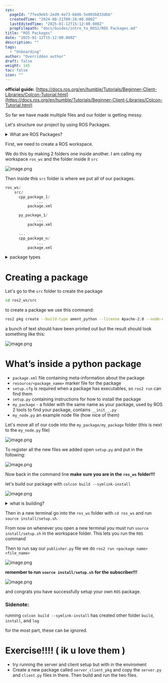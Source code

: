 ```yaml
---
sys:
  pageId: "7fea9eb5-2ed9-4e73-b6d6-5e093b833dbb"
  createdTime: "2024-08-21T00:28:00.000Z"
  lastEditedTime: "2025-01-12T15:12:00.000Z"
  propFilepath: "docs/Guides/intro_to_ROS2/ROS Packages.md"
title: "ROS Packages"
date: "2025-01-12T15:12:00.000Z"
description: ""
tags:
  - "Onboarding"
author: "Overridden author"
draft: false
weight: 145
toc: false
icon: ""
---
```


**official guide:** [https://docs.ros.org/en/humble/Tutorials/Beginner-Client-Libraries/Colcon-Tutorial.html](https://docs.ros.org/en/humble/Tutorials/Beginner-Client-Libraries/Colcon-Tutorial.html)

So far we have made multiple files and our folder is getting messy.

Let's structure our project by using ROS Packages.

<details>

<summary>What are ROS Packages?</summary>

ROS Packages are, as the name implies, packages of code that are highly sharable between ROS developers.

They consist of a folder, `package.xml` file, and source code

```python
      cpp_package_1/
		      ... imagine much code files here ..
          package.xml
```

</details>

First, we need to create a ROS workspace.

We do this by making 2 folders one inside another. I am calling my workspace `ros_ws` and the folder inside it `src`

![image.png](https://prod-files-secure.s3.us-west-2.amazonaws.com/d518164a-d88e-44d1-a4ee-3adb3bd8bce0/70706947-fd18-4537-a67b-e12946812d31/image.png?X-Amz-Algorithm=AWS4-HMAC-SHA256&X-Amz-Content-Sha256=UNSIGNED-PAYLOAD&X-Amz-Credential=ASIAZI2LB466V3UY6AGH%2F20250617%2Fus-west-2%2Fs3%2Faws4_request&X-Amz-Date=20250617T081329Z&X-Amz-Expires=3600&X-Amz-Security-Token=IQoJb3JpZ2luX2VjEIj%2F%2F%2F%2F%2F%2F%2F%2F%2F%2FwEaCXVzLXdlc3QtMiJIMEYCIQCFhddNhz3meX0%2BQ9Naxvu3a47Tbp%2BqkWZdI9yMDA7VCAIhAKSpwNpStR0rGWPLhc3vlJW%2FR2vF%2BEnfUWF%2FTN1eUuRUKv8DCHEQABoMNjM3NDIzMTgzODA1IgxNvkjTRwfz8Vjxq08q3AMG7%2FEqnePOwSMRQZUAmWLMg%2BgSBP6w3u2UYUt3tKlMwxp2OZFvms9qhSZwBnz8YTOfKlNVXH1VI%2FQu1Hhtgodp5jqa28zI3yXgkLmJGr%2FD%2FiVjlMHoafTiGjsEW2s%2FGOnLduSUfGgfB88v%2FS5LPJD%2BnEXOwGBW2pylirSTIN%2F9wq0qwhU7iYc2WQ2PQEwJ%2BnplcpRMpJT9Jkz8EFBUyGyMua5pIEYUdyP7Pdoe9lJAbZHQC8V%2BOaK2ek%2F4GjlZsUi%2FZznnMQsqCE8Cwyfj%2FFwJ0xiLDxqgRq2najXih4PIm%2BCqgPx9vl%2BjEDRYCNg5aQy49Xv3Myw%2Fffr4MgeAopp6dr%2BBM15AGymF1WyMgLdCgSJPvy989wJuTpIem6ReFo1R1uiSfyHzzD0p84IGn%2BXlNR5mzjdkw8Tt2XIzi1QGRQGQ0i0eYFWPZ9hflm5lY310KlsSrCHg6W3xEc7sOL5r%2FfM5gVFOmJftyJabTIf3sEIzyptCIdJe8sj0KasB9Ve50FQ0IUgxC7AW%2BoKIboYXnc67geIUzJAk062M5lQUx0U7Cbjt6LVU9rGn1wzZN%2FzCaVMZ3ScVOLV15v8QGmD4ENVx33R%2FBviRY4ur%2BsAM2m9Jq%2FoCoN%2FMo9mBtDDrvsTCBjqkAc9Mlvwa5Ct%2FpOknmbfmvnb%2F3ldA09yEi%2FLP%2F7ckgxWpu%2Fxw1D27W%2BZ%2B%2BUMOCChaq1QCSMRof2BjZ1g0DTTXAz04umSX5BdaJN9VXhnoWZG%2BCf08LVIfvsGvCA%2FTNQtYZT%2FBRFTNHKIAMdMczdjoNGoUG6E4oC97G%2BiKA65bqpl2XSEfwYyKLErM82%2FhwDoSQGUhjwkIelyTbdTPzXp7PCXxHwNx&X-Amz-Signature=2b0dcd2208ad15650b6682743a505a179f559c28096ae49a354ade5eeb54a8fe&X-Amz-SignedHeaders=host&x-amz-checksum-mode=ENABLED&x-id=GetObject)

Then inside this `src` folder is where we put all of our packages.

```python
ros_ws/
    src/
      cpp_package_1/
		      ...
          package.xml

      py_package_1/
		      ...
          package.xml

      ...
      cpp_package_n/
		      ...
          package.xml

```

<details>

<summary>package types</summary>

packages can be either `C++` or python.

the intern file structure is different for each but for this guide we will stick to creating python packages

</details>

# Creating a package

Let's go to the `src` folder to create the package

```bash
cd ros2_ws/src
```

to create a package we use this command:

```bash
ros2 pkg create --build-type ament_python --license Apache-2.0 --node-name my_node my_package
```

a bunch of text should have been printed out but the result should look something like this:

![image.png](https://prod-files-secure.s3.us-west-2.amazonaws.com/d518164a-d88e-44d1-a4ee-3adb3bd8bce0/e6cf1e3f-8512-4a3e-b131-079f800bf3e8/image.png?X-Amz-Algorithm=AWS4-HMAC-SHA256&X-Amz-Content-Sha256=UNSIGNED-PAYLOAD&X-Amz-Credential=ASIAZI2LB466V3UY6AGH%2F20250617%2Fus-west-2%2Fs3%2Faws4_request&X-Amz-Date=20250617T081329Z&X-Amz-Expires=3600&X-Amz-Security-Token=IQoJb3JpZ2luX2VjEIj%2F%2F%2F%2F%2F%2F%2F%2F%2F%2FwEaCXVzLXdlc3QtMiJIMEYCIQCFhddNhz3meX0%2BQ9Naxvu3a47Tbp%2BqkWZdI9yMDA7VCAIhAKSpwNpStR0rGWPLhc3vlJW%2FR2vF%2BEnfUWF%2FTN1eUuRUKv8DCHEQABoMNjM3NDIzMTgzODA1IgxNvkjTRwfz8Vjxq08q3AMG7%2FEqnePOwSMRQZUAmWLMg%2BgSBP6w3u2UYUt3tKlMwxp2OZFvms9qhSZwBnz8YTOfKlNVXH1VI%2FQu1Hhtgodp5jqa28zI3yXgkLmJGr%2FD%2FiVjlMHoafTiGjsEW2s%2FGOnLduSUfGgfB88v%2FS5LPJD%2BnEXOwGBW2pylirSTIN%2F9wq0qwhU7iYc2WQ2PQEwJ%2BnplcpRMpJT9Jkz8EFBUyGyMua5pIEYUdyP7Pdoe9lJAbZHQC8V%2BOaK2ek%2F4GjlZsUi%2FZznnMQsqCE8Cwyfj%2FFwJ0xiLDxqgRq2najXih4PIm%2BCqgPx9vl%2BjEDRYCNg5aQy49Xv3Myw%2Fffr4MgeAopp6dr%2BBM15AGymF1WyMgLdCgSJPvy989wJuTpIem6ReFo1R1uiSfyHzzD0p84IGn%2BXlNR5mzjdkw8Tt2XIzi1QGRQGQ0i0eYFWPZ9hflm5lY310KlsSrCHg6W3xEc7sOL5r%2FfM5gVFOmJftyJabTIf3sEIzyptCIdJe8sj0KasB9Ve50FQ0IUgxC7AW%2BoKIboYXnc67geIUzJAk062M5lQUx0U7Cbjt6LVU9rGn1wzZN%2FzCaVMZ3ScVOLV15v8QGmD4ENVx33R%2FBviRY4ur%2BsAM2m9Jq%2FoCoN%2FMo9mBtDDrvsTCBjqkAc9Mlvwa5Ct%2FpOknmbfmvnb%2F3ldA09yEi%2FLP%2F7ckgxWpu%2Fxw1D27W%2BZ%2B%2BUMOCChaq1QCSMRof2BjZ1g0DTTXAz04umSX5BdaJN9VXhnoWZG%2BCf08LVIfvsGvCA%2FTNQtYZT%2FBRFTNHKIAMdMczdjoNGoUG6E4oC97G%2BiKA65bqpl2XSEfwYyKLErM82%2FhwDoSQGUhjwkIelyTbdTPzXp7PCXxHwNx&X-Amz-Signature=64467527f71d920df27b77184c609f2d9938c7a17223fd04db6ead5a8f5d5dc6&X-Amz-SignedHeaders=host&x-amz-checksum-mode=ENABLED&x-id=GetObject)

# What’s inside a python package

- `package.xml` file containing meta-information about the package
- `resource/<package_name>` marker file for the package
- `setup.cfg` is required when a package has executables, so `ros2 run` can find them
- `setup.py` containing instructions for how to install the package
- `my_package` - a folder with the same name as your package, used by ROS 2 tools to find your package, contains `__init__.py`
- `my_node.py` an example node file (how nice of them)

Let's move all of our code into the `my_package/my_package` folder (this is next to the `my_node.py` file)

![image.png](https://prod-files-secure.s3.us-west-2.amazonaws.com/d518164a-d88e-44d1-a4ee-3adb3bd8bce0/9ce58f11-0da9-4d3e-b86d-506a9685d378/image.png?X-Amz-Algorithm=AWS4-HMAC-SHA256&X-Amz-Content-Sha256=UNSIGNED-PAYLOAD&X-Amz-Credential=ASIAZI2LB466V3UY6AGH%2F20250617%2Fus-west-2%2Fs3%2Faws4_request&X-Amz-Date=20250617T081329Z&X-Amz-Expires=3600&X-Amz-Security-Token=IQoJb3JpZ2luX2VjEIj%2F%2F%2F%2F%2F%2F%2F%2F%2F%2FwEaCXVzLXdlc3QtMiJIMEYCIQCFhddNhz3meX0%2BQ9Naxvu3a47Tbp%2BqkWZdI9yMDA7VCAIhAKSpwNpStR0rGWPLhc3vlJW%2FR2vF%2BEnfUWF%2FTN1eUuRUKv8DCHEQABoMNjM3NDIzMTgzODA1IgxNvkjTRwfz8Vjxq08q3AMG7%2FEqnePOwSMRQZUAmWLMg%2BgSBP6w3u2UYUt3tKlMwxp2OZFvms9qhSZwBnz8YTOfKlNVXH1VI%2FQu1Hhtgodp5jqa28zI3yXgkLmJGr%2FD%2FiVjlMHoafTiGjsEW2s%2FGOnLduSUfGgfB88v%2FS5LPJD%2BnEXOwGBW2pylirSTIN%2F9wq0qwhU7iYc2WQ2PQEwJ%2BnplcpRMpJT9Jkz8EFBUyGyMua5pIEYUdyP7Pdoe9lJAbZHQC8V%2BOaK2ek%2F4GjlZsUi%2FZznnMQsqCE8Cwyfj%2FFwJ0xiLDxqgRq2najXih4PIm%2BCqgPx9vl%2BjEDRYCNg5aQy49Xv3Myw%2Fffr4MgeAopp6dr%2BBM15AGymF1WyMgLdCgSJPvy989wJuTpIem6ReFo1R1uiSfyHzzD0p84IGn%2BXlNR5mzjdkw8Tt2XIzi1QGRQGQ0i0eYFWPZ9hflm5lY310KlsSrCHg6W3xEc7sOL5r%2FfM5gVFOmJftyJabTIf3sEIzyptCIdJe8sj0KasB9Ve50FQ0IUgxC7AW%2BoKIboYXnc67geIUzJAk062M5lQUx0U7Cbjt6LVU9rGn1wzZN%2FzCaVMZ3ScVOLV15v8QGmD4ENVx33R%2FBviRY4ur%2BsAM2m9Jq%2FoCoN%2FMo9mBtDDrvsTCBjqkAc9Mlvwa5Ct%2FpOknmbfmvnb%2F3ldA09yEi%2FLP%2F7ckgxWpu%2Fxw1D27W%2BZ%2B%2BUMOCChaq1QCSMRof2BjZ1g0DTTXAz04umSX5BdaJN9VXhnoWZG%2BCf08LVIfvsGvCA%2FTNQtYZT%2FBRFTNHKIAMdMczdjoNGoUG6E4oC97G%2BiKA65bqpl2XSEfwYyKLErM82%2FhwDoSQGUhjwkIelyTbdTPzXp7PCXxHwNx&X-Amz-Signature=0322bb7736d36beb1cbc42e611e439aae1af493a034063dbcca73571430b083b&X-Amz-SignedHeaders=host&x-amz-checksum-mode=ENABLED&x-id=GetObject)

To register all the new files we added open `setup.py` and put in the following:

![image.png](https://prod-files-secure.s3.us-west-2.amazonaws.com/d518164a-d88e-44d1-a4ee-3adb3bd8bce0/1cd7c262-4cae-4496-9d75-c178537d24a2/image.png?X-Amz-Algorithm=AWS4-HMAC-SHA256&X-Amz-Content-Sha256=UNSIGNED-PAYLOAD&X-Amz-Credential=ASIAZI2LB466V3UY6AGH%2F20250617%2Fus-west-2%2Fs3%2Faws4_request&X-Amz-Date=20250617T081329Z&X-Amz-Expires=3600&X-Amz-Security-Token=IQoJb3JpZ2luX2VjEIj%2F%2F%2F%2F%2F%2F%2F%2F%2F%2FwEaCXVzLXdlc3QtMiJIMEYCIQCFhddNhz3meX0%2BQ9Naxvu3a47Tbp%2BqkWZdI9yMDA7VCAIhAKSpwNpStR0rGWPLhc3vlJW%2FR2vF%2BEnfUWF%2FTN1eUuRUKv8DCHEQABoMNjM3NDIzMTgzODA1IgxNvkjTRwfz8Vjxq08q3AMG7%2FEqnePOwSMRQZUAmWLMg%2BgSBP6w3u2UYUt3tKlMwxp2OZFvms9qhSZwBnz8YTOfKlNVXH1VI%2FQu1Hhtgodp5jqa28zI3yXgkLmJGr%2FD%2FiVjlMHoafTiGjsEW2s%2FGOnLduSUfGgfB88v%2FS5LPJD%2BnEXOwGBW2pylirSTIN%2F9wq0qwhU7iYc2WQ2PQEwJ%2BnplcpRMpJT9Jkz8EFBUyGyMua5pIEYUdyP7Pdoe9lJAbZHQC8V%2BOaK2ek%2F4GjlZsUi%2FZznnMQsqCE8Cwyfj%2FFwJ0xiLDxqgRq2najXih4PIm%2BCqgPx9vl%2BjEDRYCNg5aQy49Xv3Myw%2Fffr4MgeAopp6dr%2BBM15AGymF1WyMgLdCgSJPvy989wJuTpIem6ReFo1R1uiSfyHzzD0p84IGn%2BXlNR5mzjdkw8Tt2XIzi1QGRQGQ0i0eYFWPZ9hflm5lY310KlsSrCHg6W3xEc7sOL5r%2FfM5gVFOmJftyJabTIf3sEIzyptCIdJe8sj0KasB9Ve50FQ0IUgxC7AW%2BoKIboYXnc67geIUzJAk062M5lQUx0U7Cbjt6LVU9rGn1wzZN%2FzCaVMZ3ScVOLV15v8QGmD4ENVx33R%2FBviRY4ur%2BsAM2m9Jq%2FoCoN%2FMo9mBtDDrvsTCBjqkAc9Mlvwa5Ct%2FpOknmbfmvnb%2F3ldA09yEi%2FLP%2F7ckgxWpu%2Fxw1D27W%2BZ%2B%2BUMOCChaq1QCSMRof2BjZ1g0DTTXAz04umSX5BdaJN9VXhnoWZG%2BCf08LVIfvsGvCA%2FTNQtYZT%2FBRFTNHKIAMdMczdjoNGoUG6E4oC97G%2BiKA65bqpl2XSEfwYyKLErM82%2FhwDoSQGUhjwkIelyTbdTPzXp7PCXxHwNx&X-Amz-Signature=43df57a0547868a6c0594680c68ea0ecb9fecfed346bf099c391dfc6ee568f95&X-Amz-SignedHeaders=host&x-amz-checksum-mode=ENABLED&x-id=GetObject)

Now back in the command line **make sure you are in the** **`ros_ws`** **folder!!!**

let's build our package with `colcon build --symlink-install`

![image.png](https://prod-files-secure.s3.us-west-2.amazonaws.com/d518164a-d88e-44d1-a4ee-3adb3bd8bce0/2f2a0d27-b173-48fd-b189-5f5c0ce65619/image.png?X-Amz-Algorithm=AWS4-HMAC-SHA256&X-Amz-Content-Sha256=UNSIGNED-PAYLOAD&X-Amz-Credential=ASIAZI2LB466V3UY6AGH%2F20250617%2Fus-west-2%2Fs3%2Faws4_request&X-Amz-Date=20250617T081329Z&X-Amz-Expires=3600&X-Amz-Security-Token=IQoJb3JpZ2luX2VjEIj%2F%2F%2F%2F%2F%2F%2F%2F%2F%2FwEaCXVzLXdlc3QtMiJIMEYCIQCFhddNhz3meX0%2BQ9Naxvu3a47Tbp%2BqkWZdI9yMDA7VCAIhAKSpwNpStR0rGWPLhc3vlJW%2FR2vF%2BEnfUWF%2FTN1eUuRUKv8DCHEQABoMNjM3NDIzMTgzODA1IgxNvkjTRwfz8Vjxq08q3AMG7%2FEqnePOwSMRQZUAmWLMg%2BgSBP6w3u2UYUt3tKlMwxp2OZFvms9qhSZwBnz8YTOfKlNVXH1VI%2FQu1Hhtgodp5jqa28zI3yXgkLmJGr%2FD%2FiVjlMHoafTiGjsEW2s%2FGOnLduSUfGgfB88v%2FS5LPJD%2BnEXOwGBW2pylirSTIN%2F9wq0qwhU7iYc2WQ2PQEwJ%2BnplcpRMpJT9Jkz8EFBUyGyMua5pIEYUdyP7Pdoe9lJAbZHQC8V%2BOaK2ek%2F4GjlZsUi%2FZznnMQsqCE8Cwyfj%2FFwJ0xiLDxqgRq2najXih4PIm%2BCqgPx9vl%2BjEDRYCNg5aQy49Xv3Myw%2Fffr4MgeAopp6dr%2BBM15AGymF1WyMgLdCgSJPvy989wJuTpIem6ReFo1R1uiSfyHzzD0p84IGn%2BXlNR5mzjdkw8Tt2XIzi1QGRQGQ0i0eYFWPZ9hflm5lY310KlsSrCHg6W3xEc7sOL5r%2FfM5gVFOmJftyJabTIf3sEIzyptCIdJe8sj0KasB9Ve50FQ0IUgxC7AW%2BoKIboYXnc67geIUzJAk062M5lQUx0U7Cbjt6LVU9rGn1wzZN%2FzCaVMZ3ScVOLV15v8QGmD4ENVx33R%2FBviRY4ur%2BsAM2m9Jq%2FoCoN%2FMo9mBtDDrvsTCBjqkAc9Mlvwa5Ct%2FpOknmbfmvnb%2F3ldA09yEi%2FLP%2F7ckgxWpu%2Fxw1D27W%2BZ%2B%2BUMOCChaq1QCSMRof2BjZ1g0DTTXAz04umSX5BdaJN9VXhnoWZG%2BCf08LVIfvsGvCA%2FTNQtYZT%2FBRFTNHKIAMdMczdjoNGoUG6E4oC97G%2BiKA65bqpl2XSEfwYyKLErM82%2FhwDoSQGUhjwkIelyTbdTPzXp7PCXxHwNx&X-Amz-Signature=2d9017e2539c1ca81b924526b1b9b3c5959a2f17577f81b0594a5c9ef9fe604a&X-Amz-SignedHeaders=host&x-amz-checksum-mode=ENABLED&x-id=GetObject)

<details>

<summary>what is building?</summary>

if you are a CS major at Rose-Hulman you will learn the answer to this in CSSE132

but TLDR; is it combines all the code files into one program that can be run easily 

</details>

Then in a new terminal go into the `ros_ws` folder with `cd ros_ws` and run `source install/setup.sh`. 

From now on whenever you open a new terminal you must run `source install/setup.sh` in the workspace folder. This lets you run the `ROS` command

Then to run say our `publisher.py` file we do `ros2 run <package name> <file_name>`

![image.png](https://prod-files-secure.s3.us-west-2.amazonaws.com/d518164a-d88e-44d1-a4ee-3adb3bd8bce0/4f4b1219-3a44-4632-aa0a-ce3471699f59/image.png?X-Amz-Algorithm=AWS4-HMAC-SHA256&X-Amz-Content-Sha256=UNSIGNED-PAYLOAD&X-Amz-Credential=ASIAZI2LB466V3UY6AGH%2F20250617%2Fus-west-2%2Fs3%2Faws4_request&X-Amz-Date=20250617T081329Z&X-Amz-Expires=3600&X-Amz-Security-Token=IQoJb3JpZ2luX2VjEIj%2F%2F%2F%2F%2F%2F%2F%2F%2F%2FwEaCXVzLXdlc3QtMiJIMEYCIQCFhddNhz3meX0%2BQ9Naxvu3a47Tbp%2BqkWZdI9yMDA7VCAIhAKSpwNpStR0rGWPLhc3vlJW%2FR2vF%2BEnfUWF%2FTN1eUuRUKv8DCHEQABoMNjM3NDIzMTgzODA1IgxNvkjTRwfz8Vjxq08q3AMG7%2FEqnePOwSMRQZUAmWLMg%2BgSBP6w3u2UYUt3tKlMwxp2OZFvms9qhSZwBnz8YTOfKlNVXH1VI%2FQu1Hhtgodp5jqa28zI3yXgkLmJGr%2FD%2FiVjlMHoafTiGjsEW2s%2FGOnLduSUfGgfB88v%2FS5LPJD%2BnEXOwGBW2pylirSTIN%2F9wq0qwhU7iYc2WQ2PQEwJ%2BnplcpRMpJT9Jkz8EFBUyGyMua5pIEYUdyP7Pdoe9lJAbZHQC8V%2BOaK2ek%2F4GjlZsUi%2FZznnMQsqCE8Cwyfj%2FFwJ0xiLDxqgRq2najXih4PIm%2BCqgPx9vl%2BjEDRYCNg5aQy49Xv3Myw%2Fffr4MgeAopp6dr%2BBM15AGymF1WyMgLdCgSJPvy989wJuTpIem6ReFo1R1uiSfyHzzD0p84IGn%2BXlNR5mzjdkw8Tt2XIzi1QGRQGQ0i0eYFWPZ9hflm5lY310KlsSrCHg6W3xEc7sOL5r%2FfM5gVFOmJftyJabTIf3sEIzyptCIdJe8sj0KasB9Ve50FQ0IUgxC7AW%2BoKIboYXnc67geIUzJAk062M5lQUx0U7Cbjt6LVU9rGn1wzZN%2FzCaVMZ3ScVOLV15v8QGmD4ENVx33R%2FBviRY4ur%2BsAM2m9Jq%2FoCoN%2FMo9mBtDDrvsTCBjqkAc9Mlvwa5Ct%2FpOknmbfmvnb%2F3ldA09yEi%2FLP%2F7ckgxWpu%2Fxw1D27W%2BZ%2B%2BUMOCChaq1QCSMRof2BjZ1g0DTTXAz04umSX5BdaJN9VXhnoWZG%2BCf08LVIfvsGvCA%2FTNQtYZT%2FBRFTNHKIAMdMczdjoNGoUG6E4oC97G%2BiKA65bqpl2XSEfwYyKLErM82%2FhwDoSQGUhjwkIelyTbdTPzXp7PCXxHwNx&X-Amz-Signature=ffaa457adedac0ffa511e95be4529b4ebf186f3b6ee7db9266391ebd4b028731&X-Amz-SignedHeaders=host&x-amz-checksum-mode=ENABLED&x-id=GetObject)

**remember to run** **`source install/setup.sh`** **for the subscriber!!!**

![image.png](https://prod-files-secure.s3.us-west-2.amazonaws.com/d518164a-d88e-44d1-a4ee-3adb3bd8bce0/02121119-dad4-49ec-8356-c956108b4243/image.png?X-Amz-Algorithm=AWS4-HMAC-SHA256&X-Amz-Content-Sha256=UNSIGNED-PAYLOAD&X-Amz-Credential=ASIAZI2LB466V3UY6AGH%2F20250617%2Fus-west-2%2Fs3%2Faws4_request&X-Amz-Date=20250617T081329Z&X-Amz-Expires=3600&X-Amz-Security-Token=IQoJb3JpZ2luX2VjEIj%2F%2F%2F%2F%2F%2F%2F%2F%2F%2FwEaCXVzLXdlc3QtMiJIMEYCIQCFhddNhz3meX0%2BQ9Naxvu3a47Tbp%2BqkWZdI9yMDA7VCAIhAKSpwNpStR0rGWPLhc3vlJW%2FR2vF%2BEnfUWF%2FTN1eUuRUKv8DCHEQABoMNjM3NDIzMTgzODA1IgxNvkjTRwfz8Vjxq08q3AMG7%2FEqnePOwSMRQZUAmWLMg%2BgSBP6w3u2UYUt3tKlMwxp2OZFvms9qhSZwBnz8YTOfKlNVXH1VI%2FQu1Hhtgodp5jqa28zI3yXgkLmJGr%2FD%2FiVjlMHoafTiGjsEW2s%2FGOnLduSUfGgfB88v%2FS5LPJD%2BnEXOwGBW2pylirSTIN%2F9wq0qwhU7iYc2WQ2PQEwJ%2BnplcpRMpJT9Jkz8EFBUyGyMua5pIEYUdyP7Pdoe9lJAbZHQC8V%2BOaK2ek%2F4GjlZsUi%2FZznnMQsqCE8Cwyfj%2FFwJ0xiLDxqgRq2najXih4PIm%2BCqgPx9vl%2BjEDRYCNg5aQy49Xv3Myw%2Fffr4MgeAopp6dr%2BBM15AGymF1WyMgLdCgSJPvy989wJuTpIem6ReFo1R1uiSfyHzzD0p84IGn%2BXlNR5mzjdkw8Tt2XIzi1QGRQGQ0i0eYFWPZ9hflm5lY310KlsSrCHg6W3xEc7sOL5r%2FfM5gVFOmJftyJabTIf3sEIzyptCIdJe8sj0KasB9Ve50FQ0IUgxC7AW%2BoKIboYXnc67geIUzJAk062M5lQUx0U7Cbjt6LVU9rGn1wzZN%2FzCaVMZ3ScVOLV15v8QGmD4ENVx33R%2FBviRY4ur%2BsAM2m9Jq%2FoCoN%2FMo9mBtDDrvsTCBjqkAc9Mlvwa5Ct%2FpOknmbfmvnb%2F3ldA09yEi%2FLP%2F7ckgxWpu%2Fxw1D27W%2BZ%2B%2BUMOCChaq1QCSMRof2BjZ1g0DTTXAz04umSX5BdaJN9VXhnoWZG%2BCf08LVIfvsGvCA%2FTNQtYZT%2FBRFTNHKIAMdMczdjoNGoUG6E4oC97G%2BiKA65bqpl2XSEfwYyKLErM82%2FhwDoSQGUhjwkIelyTbdTPzXp7PCXxHwNx&X-Amz-Signature=c3e0ebd2e617c433f9eca67bc309bc496672739dc6924ab13923452c93fd8b13&X-Amz-SignedHeaders=host&x-amz-checksum-mode=ENABLED&x-id=GetObject)

and congrats you have successfully setup your own `ROS` package.

### Sidenote:

running `colcon build --symlink-install` has created other folder `build`, `install`, and `log`

for the most part, these can be ignored.

# Exercise!!!! ( ik u love them )

- try running the server and client setup but with in the enviroment
- Create a new package called `server_client_pkg` and copy the `server.py` and `client.py` files in there. Then build and run the two files.
